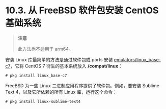# 10.3. 从 FreeBSD 软件包安装 CentOS 基础系统

>**注意**
>
>此方法尚不适用于 arm64。

安装 Linux 库最简单的方法是通过软件包或 ports 安装 [emulators/linux_base-c7](https://cgit.freebsd.org/ports/tree/emulators/linux_base-c7/pkg-descr)，它将 CentOS 7 衍生的基本系统放入 **/compat/linux**：

```
# pkg install linux_base-c7
```

FreeBSD 为一些 Linux 二进制应用程序提供了软件包。例如，要安装 Sublime Text 4，以及它所依赖的所有 Linux 库，运行这个命令：

```
# pkg install linux-sublime-text4
```
